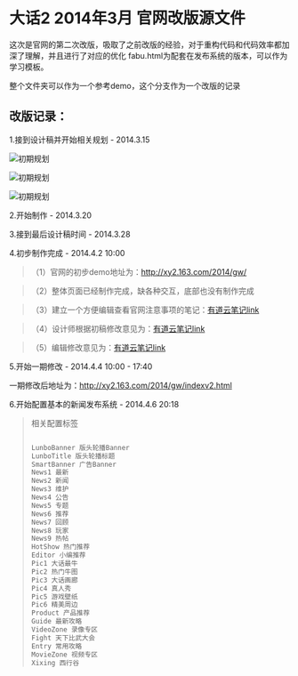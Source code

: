 大话2 2014年3月 官网改版源文件
=====

这次是官网的第二次改版，吸取了之前改版的经验，对于重构代码和代码效率都加深了理解，并且进行了对应的优化
fabu.html为配套在发布系统的版本，可以作为学习模板。

整个文件夹可以作为一个参考demo，这个分支作为一个改版的记录

改版记录：
---------
1.接到设计稿并开始相关规划 - 2014.3.15

![初期规划](http://117.18.10.164/2.jpg "初期结构规划")

![初期规划](http://117.18.10.164/1.jpg "CSS语法规划")

![初期规划](http://117.18.10.164/3.jpg "相关模块算法规划")

2.开始制作 - 2014.3.20

3.接到最后设计稿时间 - 2014.3.28

4.初步制作完成 - 2014.4.2  10:00
>（1）官网的初步demo地址为：<a href="http://xy2.163.com/2014/gw/" target="_blank">http://xy2.163.com/2014/gw/</a>

>（2）整体页面已经制作完成，缺各种交互，底部也没有制作完成

>（3）建立一个方便编辑查看官网注意事项的笔记：<a href="http://note.youdao.com/share/?id=9cb34a908135877f5435d25d60db0d28&type=note" target="_blank">有道云笔记link</a>

>（4）设计师根据初稿修改意见为：<a href="http://note.youdao.com/share/?id=0f64c12116b1fab9eb8fae6a1c370477&type=note" target="_blank">有道云笔记link</a>

>（5）编辑修改意见为：<a href="http://note.youdao.com/share/?id=490c7cc2c38c39120965692b869cc0d7&type=note " target="_blank">有道云笔记link</a>

5.开始一期修改 - 2014.4.4 10:00 - 17:40

一期修改后地址为：<a href="http://xy2.163.com/2014/gw/indexv2.html" target="_blank">http://xy2.163.com/2014/gw/indexv2.html</a>

6.开始配置基本的新闻发布系统 - 2014.4.6 20:18
<blockquote>相关配置标签


 ```html

 LunboBanner 版头轮播Banner
 LunboTitle 版头轮播标题
 SmartBanner 广告Banner
 News1 最新
 News2 新闻
 News3 维护
 News4 公告
 News5 专题
 News6 推荐
 News7 回顾
 News8 玩家
 News9 热帖
 HotShow 热门推荐
 Editor 小编推荐
 Pic1 大话最牛
 Pic2 热门牛图
 Pic3 大话画廊
 Pic4 真人秀
 Pic5 游戏壁纸
 Pic6 精美周边
 Product 产品推荐
 Guide 最新攻略
 VideoZone 录像专区
 Fight 天下比武大会
 Entry 常用攻略
 MovieZone 视频专区
 Xixing 西行谷

 ```

</blockquote>



